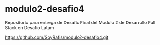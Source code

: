 # modulo2-desafio4

Repositorio para entrega de Desafio Final del Modulo 2 de Desarrollo Full Stack en Desafio Latam

https://github.com/SoyRafis/modulo2-desafio4.git
